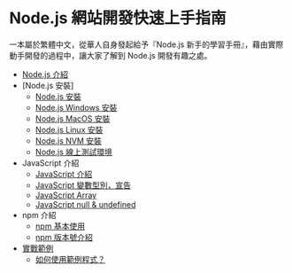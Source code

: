 # Node.js 網站開發快速上手指南

一本屬於繁體中文，從華人自身發起給予『Node.js 新手的學習手冊』，藉由實際動手開發的過程中，讓大家了解到 Node.js 開發有趣之處。

* [Node.js 介紹](intro/nodejs.md)
* [Node.js 安裝]
  * [Node.js 安裝](install/installNode.md)
  * [Node.js Windows 安裝](install/installWindowsNode.md)
  * [Node.js MacOS 安裝](install/installMacOSNode.md)
  * [Node.js Linux 安裝](install/installLinuxNode.md)
  * [Node.js NVM 安裝](install/installNvmNode.md)
  * [Node.js 線上測試環境](install/onlineEnv.md)
* JavaScript 介紹
  * [JavaScript 介紹](javascript_tour/introjs.md)
  * [JavaScript 變數型別，宣告](javascript_tour/variablejs.md)
  * [JavaScript Array](javascript_tour/array.md)
  * [JavaScript null & undefined](javascript_tour/undefinednulljs.md)
* npm 介紹
  * [npm 基本使用](npm_tour/intro_npm.md)
  * [npm 版本號介紹](npm_tour/version_npm.md)
* [實戰範例](install/installNode.md)
  * [如何使用範例程式？](example/howto.md)
